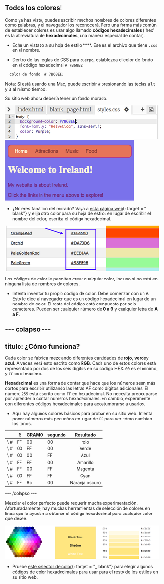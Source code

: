 ## Todos los colores!

Como ya has visto, puedes escribir muchos nombres de colores diferentes como palabras, y el navegador los reconocerá. Pero una forma más común de establecer colores es usar algo llamado **códigos hexadecimales** ('hex' es la abreviatura de **hexadecimales**, una manera especial de contar).

+ Eche un vistazo a su hoja de estilo ****. Ese es el archivo que tiene `.css` en el nombre.

+ Dentro de las reglas de CSS para `cuerpo`, establezca el color de fondo en el código hexadecimal `# 7B68EE`:

```html
  color de fondo: # 7B68EE;
```

Nota: Si está usando una Mac, puede escribir `#` presionando las teclas <kbd>alt</kbd> y <kbd>3</kbd> al mismo tiempo.

Su sitio web ahora debería tener un fondo morado.

![](images/HexColourFirst.png) ![](images/HexColourFirstResult.png)

+ ¿No eres fanático del morado? Vaya a [esta página web](http://dojo.soy/html2-colors){: target = "_ blank"} y elija otro color para su hoja de estilo: en lugar de escribir el nombre del color, escriba el código hexadecimal. 

![](images/ColorNamesHex.png)

Los códigos de color le permiten crear cualquier color, incluso si no está en ninguna lista de nombres de colores.

+ Intenta inventar tu propio código de color. Debe comenzar con un `#`. Esto le dice al navegador que es un código hexadecimal en lugar de un nombre de color. El resto del código está compuesto por seis caracteres. Pueden ser cualquier número de **0 a 9** y cualquier letra de **A a F**.

## \--- colapso \---

## título: ¿Cómo funciona?

Cada color se fabrica mezclando diferentes cantidades de **rojo**, **verde**y **azul**. A veces verá esto escrito como **RGB**. Cada uno de estos colores está representado por dos de los seis dígitos en su código HEX. `00` es el mínimo, y `FF` es el máximo.

**Hexadecimal** es una forma de contar que hace que los números sean más cortos para escribir utilizando las letras AF como dígitos adicionales. El número `255` está escrito como `FF` en hexadecimal. No necesita preocuparse por aprender a contar números hexadecimales. En cambio, experimente con diferentes códigos hexadecimales para acostumbrarse a usarlos.

+ Aquí hay algunos colores básicos para probar en su sitio web. Intenta poner números más pequeños en lugar de `FF` para ver cómo cambian los tonos.

|      | R  | GRAMO | segundo |   Resultado    |
| ---- | -- | ----- | ------- |:--------------:|
| \ # | FF | 00    | 00      |      rojo      |
| \ # | 00 | FF    | 00      |     Verde      |
| \ # | 00 | 00    | FF      |      Azul      |
| \ # | FF | FF    | 00      |    Amarillo    |
| \ # | FF | 00    | FF      |    Magenta     |
| \ # | 00 | FF    | FF      |      Cyan      |
| \ # | FF | 8c    | 00      | Naranja oscuro |

\--- /colapso \---

Mezclar el color perfecto puede requerir mucha experimentación. Afortunadamente, hay muchas herramientas de selección de colores en línea que lo ayudan a obtener el código hexadecimal para cualquier color que desee.

![](images/W3ColorPicker.png)

+ Pruebe [este selector de color](http://dojo.soy/html2-color-picker){: target = "_ blank"} para elegir algunos códigos de color hexadecimales para usar para el resto de los estilos en su sitio web.